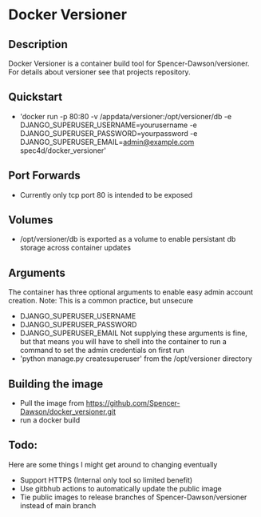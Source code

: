 # Docker Versioner

## Description

Docker Versioner is a container build tool for Spencer-Dawson/versioner. For details about versioner see that projects repository.

## Quickstart
* 'docker run -p 80:80 -v /appdata/versioner:/opt/versioner/db -e DJANGO_SUPERUSER_USERNAME=yourusername -e DJANGO_SUPERUSER_PASSWORD=yourpassword -e DJANGO_SUPERUSER_EMAIL=admin@example.com spec4d/docker_versioner'

## Port Forwards
* Currently only tcp port 80 is intended to be exposed

## Volumes
* /opt/versioner/db is exported as a volume to enable persistant db storage across container updates

## Arguments
The container has three optional arguments to enable easy admin account creation.
Note: This is a common practice, but unsecure
* DJANGO_SUPERUSER_USERNAME
* DJANGO_SUPERUSER_PASSWORD
* DJANGO_SUPERUSER_EMAIL
Not supplying these arguments is fine, but that means you will have to shell into the container to run a command to set the admin credentials on first run
* 'python manage.py createsuperuser' from the /opt/versioner directory

## Building the image
* Pull the image from https://github.com/Spencer-Dawson/docker_versioner.git
* run a docker build

## Todo:
Here are some things I might get around to changing eventually
* Support HTTPS (Internal only tool so limited benefit)
* Use gitbhub actions to automatically update the public image
* Tie public images to release branches of Spencer-Dawson/versioner instead of main branch
